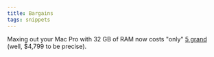 ```yaml
---
title: Bargains
tags: snippets
---
```


Maxing out your Mac Pro with 32 GB of RAM now costs "only" [5 grand](http://eshop.macsales.com/item/Other%20World%20Computing/53FB4MPK32GB/) (well, \$4,799 to be precise).
